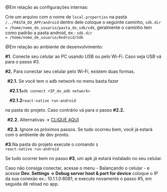 @Em relação as configurações internas:

Crie um arquivo com o nome de <code>local.properties</code> na pasta <code>/../PASTA_DO_APP/android</code> dentro dele coloque o seguinte caminho, <code>sdk.dir = /home/nome_de_usuario/pasta_do_sdk/sdk</code>, geralmente o caminho tem como padrão a pasta android, ex.: <code>sdk.dir = /home/nome_de_usuario/Android/Sdk</code> 


@Em relação ao ambiente de desenvolvimento: 

<strong>#1.</strong> Conecte seu celular ao PC usando USB ou pelo Wi-Fi. Caso seja USB vá para o passo #3.

<strong>#2.</strong>  Para conectar seu celular pelo Wi-Fi, existem duas formas.

&ensp;<strong>#2.1.</strong> Se você tem o adb network no menu basta fazer 

 &ensp;&ensp;<strong>#2.1.1</strong><code>adb connect <IP_do_adb network> </code>
 
 &ensp;&ensp;<strong>#2.1.2</strong><code>react-native run-android</code>
 
 na pasta do projeto. Caso contrário vá para o passo <strong>#2.2.</strong>

&ensp;<strong>#2.2.</strong> Alternativas ->
<a href="https://stackoverflow.com/a/53038954/10531643">CLIQUE AQUI</a> 

&ensp;<strong>#2.3.</strong> Ignore os próximos passos. Se tudo ocorreu bem, você já estará com o ambiente de dev pronto.

<strong>#3.</strong>Na pasta do projeto execute o comando  <code>$ react-native run-android </code>

Se tudo ocorrer bem no passo <strong>#3</strong>, um apk já estará instalado no seu celular.
   
Caso não consiga conectar, acesse o menu - Balançando o celular - e acesse <strong>Dev. Settings -> Debug server host & port for device</strong> coloque o IP da sua conexão ex.: 10.1.1.0:8081, e execute novamente o passo #5, em  seguida dê reload no app.  

